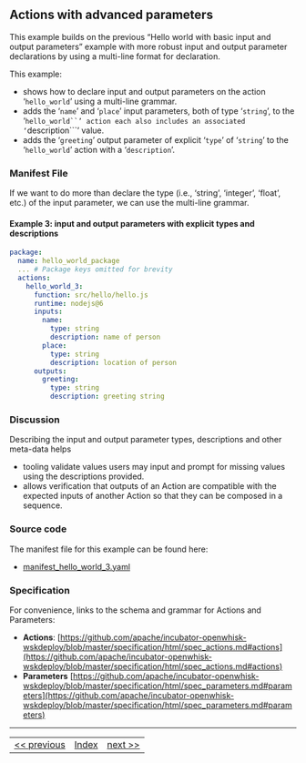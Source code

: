 ## Actions with advanced parameters

This example builds on the previous “Hello world with basic input and output parameters” example with more robust input and output parameter declarations by using a multi-line format for declaration.

This example:
- shows how to declare input and output parameters on the action ‘```hello_world```’ using a multi-line grammar.
- adds the ‘```name```’ and ‘```place```’ input parameters, both of type ‘```string```’, to the ‘```hello_world``’ action each also includes an associated ‘```description```’ value.
- adds the ‘```greeting```’ output parameter of explicit ‘```type```’ of ‘```string```’ to the ‘```hello_world```’ action with a ‘```description```’.

### Manifest File

If we want to do more than declare the type (i.e., ‘string’, ‘integer’, ‘float’, etc.) of the input parameter, we can use the multi-line grammar.

#### Example 3: input and output parameters with explicit types and descriptions
```yaml
package:
  name: hello_world_package
  ... # Package keys omitted for brevity
  actions:
    hello_world_3:
      function: src/hello/hello.js
      runtime: nodejs@6
      inputs:
        name:
          type: string
          description: name of person
        place:
          type: string
          description: location of person
      outputs:
        greeting:
          type: string
          description: greeting string
```

### Discussion
Describing the input and output parameter types, descriptions and other meta-data helps
- tooling validate values users may input and prompt for missing values using the descriptions provided.
- allows verification that outputs of an Action are compatible with the expected inputs of another Action so that they can be composed in a sequence.

### Source code
The manifest file for this example can be found here:
- [manifest_hello_world_3.yaml](https://github.com/apache/incubator-openwhisk-wskdeploy/blob/master/docs/examples/manifest_hello_world_2.yaml)

### Specification
For convenience, links to the schema and grammar for Actions and Parameters:
- **Actions**: [https://github.com/apache/incubator-openwhisk-wskdeploy/blob/master/specification/html/spec_actions.md#actions](https://github.com/apache/incubator-openwhisk-wskdeploy/blob/master/specification/html/spec_actions.md#actions)
- **Parameters** [https://github.com/apache/incubator-openwhisk-wskdeploy/blob/master/specification/html/spec_parameters.md#parameters](https://github.com/apache/incubator-openwhisk-wskdeploy/blob/master/specification/html/spec_parameters.md#parameters)

---
<!--
 Bottom Navigation
-->
<html>
<div align="center">
<table align="center">
  <tr>
    <td><a href="wskdeploy_helloworld_basic_parms.md#actions-with-basic-parameters">&lt;&lt;&nbsp;previous</a></td>
    <td><a href="programming_guide.md#guided-examples">Index</a></td>
    <td><a href="">next&nbsp;&gt;&gt;</a></td>
  </tr>
</table>
</div>
</html>
